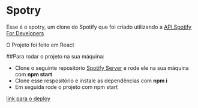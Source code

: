 # Spotry

Esse é o spotry, um clone do Spotify que foi criado utilizando a [API Spotify For Developers](https://developer.spotify.com/)

O Projeto foi feito em React

##Para rodar o projeto na sua máquina:
 - Clone o seguinte repositório [Spotify Server](https://github.com/IgorGalvaoB/Spotify-server) e rode ele na sua máquina com **npm start**
 - Clone esse respositório e instale as dependências com **npm i**
 - Em seguida rode o projeto com npm start

[link para o deploy](https://spotry.herokuapp.com/)
